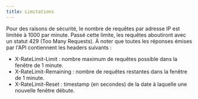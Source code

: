 ```yaml
---
title: Limitations
---
```


Pour des raisons de sécurité, le nombre de requêtes par adresse IP est limitée à 1000 par minute. Passé cette limite, les requêtes aboutiront avec un statut 429 (Too Many Requests). À noter que toutes les réponses émises par l'API contiennent les headers suivants :

- X-RateLimit-Limit : nombre maximum de requêtes possible dans la fenêtre de 1 minute.
- X-RateLimit-Remaining : nombre de requêtes restantes dans la fenêtre de 1 minute.
- X-RateLimit-Reset : timestamp (en secondes) de la date à laquelle une nouvelle fenêtre débute.
